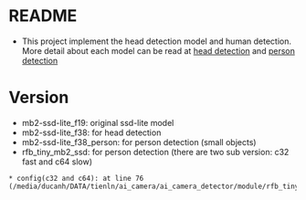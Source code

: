 # README
* This project  implement the head detection model and human detection. More detail about each model can be read at [head detection](http://192.168.0.232:8929/tienln4/ai_camera_detector/-/blob/master/docs/head.md) and [person detection](http://192.168.0.232:8929/tienln4/ai_camera_detector/-/blob/master/docs/person.md)

# Version
- mb2-ssd-lite_f19: original ssd-lite model
- mb2-ssd-lite_f38: for head detection
- mb2-ssd-lite_f38_person: for person detection (small objects)
- rfb_tiny_mb2_ssd: for person detection (there are two sub version: c32 fast and c64 slow)
```
* config(c32 and c64): at line 76 (/media/ducanh/DATA/tienln/ai_camera/ai_camera_detector/module/rfb_tiny_mobilenet_v2.py)   
```